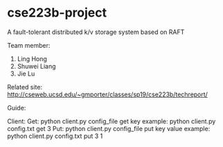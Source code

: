 # cse223b-project
A fault-tolerant distributed k/v storage system based on RAFT

Team member:
1. Ling Hong
2. Shuwei Liang
3. Jie Lu

Related site: http://cseweb.ucsd.edu/~gmporter/classes/sp19/cse223b/techreport/

Guide:

Client:
Get: python client.py config_file get key
  example: python client.py config.txt get 3
Put: python client.py config_file put key value
  example: python client.py config.txt put 3 1
